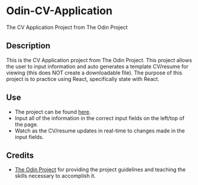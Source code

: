 # Odin-CV-Application
The CV Application Project from The Odin Project

## Description
This is the CV Application project from The Odin Project. This project allows the user to input information and auto generates a template CV/resume for viewing (this does NOT create a downloadable file). The purpose of this project is to practice using React, specifically state with React.

## Use
* The project can be found [here](https://dalexfunk-cv-project.netlify.app/).
* Input all of the information in the correct input fields on the left/top of the page.
* Watch as the CV/resume updates in real-time to changes made in the input fields.

## Credits
* [The Odin Project](https://www.theodinproject.com) for providing the project guidelines and teaching the skills necessary to accomplish it.
